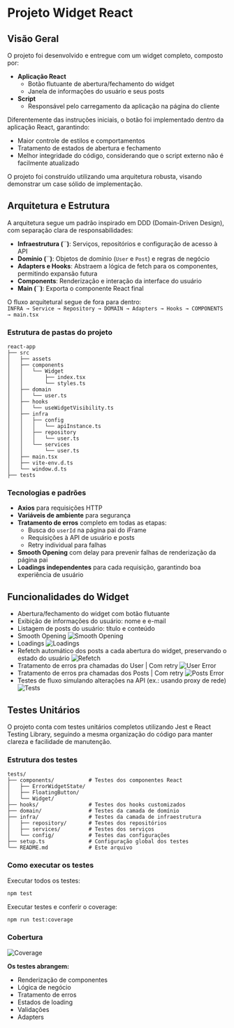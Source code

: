 # Projeto Widget React

## Visão Geral

O projeto foi desenvolvido e entregue com um widget completo, composto por:

- **Aplicação React**
  - Botão flutuante de abertura/fechamento do widget
  - Janela de informações do usuário e seus posts
- **Script**
  - Responsável pelo carregamento da aplicação na página do cliente

Diferentemente das instruções iniciais, o botão foi implementado dentro da aplicação React, garantindo:

- Maior controle de estilos e comportamentos
- Tratamento de estados de abertura e fechamento
- Melhor integridade do código, considerando que o script externo não é facilmente atualizado

O projeto foi construído utilizando uma arquitetura robusta, visando demonstrar um case sólido de implementação.

## Arquitetura e Estrutura

A arquitetura segue um padrão inspirado em DDD (Domain-Driven Design), com separação clara de responsabilidades:

- **Infraestrutura (**``**)**: Serviços, repositórios e configuração de acesso à API
- **Domínio (**``**)**: Objetos de domínio (`User` e `Post`) e regras de negócio
- **Adapters e Hooks**: Abstraem a lógica de fetch para os componentes, permitindo expansão futura
- **Components**: Renderização e interação da interface do usuário
- **Main (**``**)**: Exporta o componente React final

O fluxo arquitetural segue de fora para dentro:\
`INFRA → Service → Repository → DOMAIN → Adapters → Hooks → COMPONENTS → main.tsx`

### Estrutura de pastas do projeto

```
react-app
├── src
│   ├── assets
│   ├── components
│   │   └── Widget
│   │       ├── index.tsx
│   │       └── styles.ts
│   ├── domain
│   │   └── user.ts
│   ├── hooks
│   │   └── useWidgetVisibility.ts
│   ├── infra
│   │   ├── config
│   │   │   └── apiInstance.ts
│   │   ├── repository
│   │   │   └── user.ts
│   │   └── services
│   │       └── user.ts
│   ├── main.tsx
│   ├── vite-env.d.ts
│   └── window.d.ts
├── tests
```

### Tecnologias e padrões

- **Axios** para requisições HTTP
- **Variáveis de ambiente** para segurança
- **Tratamento de erros** completo em todas as etapas:
  - Busca do `userId` na página pai do iFrame
  - Requisições à API de usuário e posts
  - Retry individual para falhas
- **Smooth Opening** com delay para prevenir falhas de renderização da página pai
- **Loadings independentes** para cada requisição, garantindo boa experiência de usuário

## Funcionalidades do Widget

- Abertura/fechamento do widget com botão flutuante
- Exibição de informações do usuário: nome e e-mail
- Listagem de posts do usuário: título e conteúdo
- Smooth Opening
![Smooth Opening](imgs/smooth_opening.gif)
- Loadings
![Loadings](imgs/loadings.gif)
- Refetch automático dos posts a cada abertura do widget, preservando o estado do usuário
![Refetch](imgs/imgs/refetch_of_posts_on_every_popup.gif)
- Tratamento de erros pra chamadas do User | Com retry
![User Error](/imgs/error_handling_for_user_with_retry.gif)
- Tratamento de erros pra chamadas dos Posts | Com retry
![Posts Error](imgs/individual_error_handling_for_posts_with_retry.gif)
- Testes de fluxo simulando alterações na API (ex.: usando proxy de rede)
![Tests](imgs/all_flow_error_handling.gif)

## Testes Unitários

O projeto conta com testes unitários completos utilizando Jest e React Testing Library, seguindo a mesma organização do código para manter clareza e facilidade de manutenção.

### Estrutura dos testes

```
tests/
├── components/           # Testes dos componentes React
│   ├── ErrorWidgetState/
│   ├── FloatingButton/
│   └── Widget/
├── hooks/                # Testes dos hooks customizados
├── domain/               # Testes da camada de domínio
├── infra/                # Testes da camada de infraestrutura
│   ├── repository/       # Testes dos repositórios
│   ├── services/         # Testes dos serviços
│   └── config/           # Testes das configurações
├── setup.ts              # Configuração global dos testes
└── README.md             # Este arquivo
```

### Como executar os testes

Executar todos os testes:

```bash
npm test
```
Executar testes e conferir o coverage:

```bash
npm run test:coverage
```

### Cobertura

![Coverage](imgs/coverage.png)

**Os testes abrangem:**

- Renderização de componentes
- Lógica de negócio
- Tratamento de erros
- Estados de loading
- Validações
- Adapters

